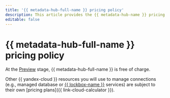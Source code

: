```yaml
---
title: '{{ metadata-hub-full-name }} pricing policy'
description: This article provides the {{ metadata-hub-name }} pricing policy.
editable: false
---
```


# {{ metadata-hub-full-name }} pricing policy



At the [Preview](../overview/concepts/launch-stages.md) stage, {{ metadata-hub-full-name }} is free of charge.

Other {{ yandex-cloud }} resources you will use to manage connections (e.g., managed database or [{{ lockbox-name }}](../lockbox/pricing.md) services) are subject to their own [pricing plans]({{ link-cloud-calculator }}).
